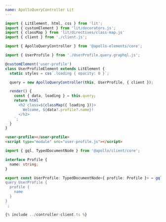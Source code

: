 ```yaml
---
name: ApolloQueryController Lit
---
```


```ts playground lit-query-controller user-profile.ts
import { LitElement, html, css } from 'lit';
import { customElement } from 'lit/decorators.js';
import { classMap } from 'lit/directives/class-map.js'
import { client } from './client.js';

import { ApolloQueryController } from '@apollo-elements/core';

import { UserProfile } from './UserProfile.query.graphql.js';

@customElement('user-profile')
class UserProfileElement extends LitElement {
  static styles = css`.loading { opacity: 0 }`;

  query = new ApolloQueryController(this, UserProfile, { client });

  render() {
    const { data, loading } = this.query;
    return html`
      <h2 class=${classMap({ loading })}>
        Welcome, ${data?.profile?.name}!
      </h2>
    `;
  }
}
```

```html playground-file lit-query-controller index.html
<user-profile></user-profile>
<script type="module" src="user-profile.js"></script>
```

```ts playground-file lit-query-controller UserProfile.query.graphql.ts
import { gql, TypedDocumentNode } from '@apollo/client/core';

interface Profile {
  name: string;
}

export const UserProfile: TypedDocumentNode<{ profile: Profile }> = gql`
query UserProfile {
  profile {
    name
  }
}
`;
```

```ts playground-file lit-query-controller client.ts
{% include ../controller-client.ts %}
```
